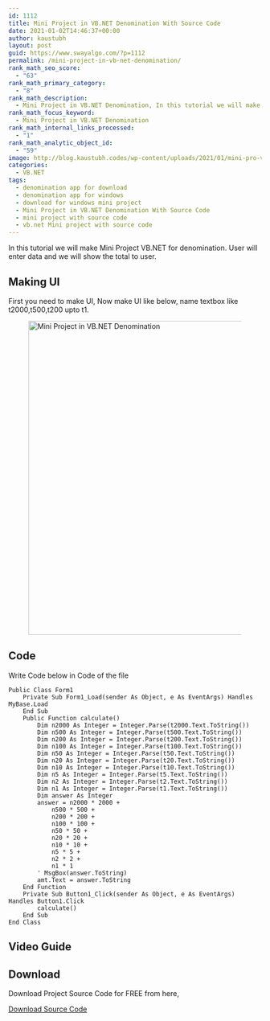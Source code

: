 ```yaml
---
id: 1112
title: Mini Project in VB.NET Denomination With Source Code
date: 2021-01-02T14:46:37+00:00
author: kaustubh
layout: post
guid: https://www.swayalgo.com/?p=1112
permalink: /mini-project-in-vb-net-denomination/
rank_math_seo_score:
  - "63"
rank_math_primary_category:
  - "8"
rank_math_description:
  - Mini Project in VB.NET Denomination, In this tutorial we will make Mini Project VB.NET for denomination. User will enter data and we will show the total to user.
rank_math_focus_keyword:
  - Mini Project in VB.NET Denomination
rank_math_internal_links_processed:
  - "1"
rank_math_analytic_object_id:
  - "59"
image: http://blog.kaustubh.codes/wp-content/uploads/2021/01/mini-pro-vb-denomination-1200x675.png
categories:
  - VB.NET
tags:
  - denomination app for download
  - denomination app for windows
  - download for windows mini project
  - Mini Project in VB.NET Denomination With Source Code
  - mini project with source code
  - vb.net Mini project with source code
---
```

In this tutorial we will make Mini Project VB.NET for denomination. User will enter data and we will show the total to user.

## Making UI

First you need to make UI, Now make UI like below, name textbox like t2000,t500,t200 upto t1.<figure class="wp-block-image size-large">

<img loading="lazy" width="735" height="625" src="http://blog.kaustubh.codes/wp-content/uploads/2021/01/image-4.png" alt="Mini Project in VB.NET Denomination" class="wp-image-1113" srcset="https://blog.kaustubh.codes/wp-content/uploads/2021/01/image-4.png 735w, https://blog.kaustubh.codes/wp-content/uploads/2021/01/image-4-300x255.png 300w" sizes="(max-width: 735px) 100vw, 735px" /> </figure> 

## Code

Write Code below in Code of the file

<pre class="wp-block-code"><code>Public Class Form1
    Private Sub Form1_Load(sender As Object, e As EventArgs) Handles MyBase.Load
    End Sub
    Public Function calculate()
        Dim n2000 As Integer = Integer.Parse(t2000.Text.ToString())
        Dim n500 As Integer = Integer.Parse(t500.Text.ToString())
        Dim n200 As Integer = Integer.Parse(t200.Text.ToString())
        Dim n100 As Integer = Integer.Parse(t100.Text.ToString())
        Dim n50 As Integer = Integer.Parse(t50.Text.ToString())
        Dim n20 As Integer = Integer.Parse(t20.Text.ToString())
        Dim n10 As Integer = Integer.Parse(t10.Text.ToString())
        Dim n5 As Integer = Integer.Parse(t5.Text.ToString())
        Dim n2 As Integer = Integer.Parse(t2.Text.ToString())
        Dim n1 As Integer = Integer.Parse(t1.Text.ToString())
        Dim answer As Integer
        answer = n2000 * 2000 +
            n500 * 500 +
            n200 * 200 +
            n100 * 100 +
            n50 * 50 +
            n20 * 20 +
            n10 * 10 +
            n5 * 5 +
            n2 * 2 +
            n1 * 1
        ' MsgBox(answer.ToString)
        amt.Text = answer.ToString
    End Function
    Private Sub Button1_Click(sender As Object, e As EventArgs) Handles Button1.Click
        calculate()
    End Sub
End Class
</code></pre>

## Video Guide<figure class="wp-block-embed is-type-video is-provider-youtube wp-block-embed-youtube wp-embed-aspect-16-9 wp-has-aspect-ratio">

<div class="wp-block-embed__wrapper">
</div></figure> 

## Download

Download Project Source Code for FREE from here,

<div class="wp-block-buttons">
  <div class="wp-block-button">
    <a class="wp-block-button__link" href="https://www.swayalgo.com/product/mini-project-in-vb-net-denomination-with-source-code/" target="_blank" rel="noreferrer noopener">Download Source Code</a>
  </div>
</div>